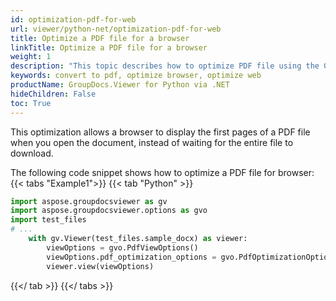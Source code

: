```yaml
---
id: optimization-pdf-for-web
url: viewer/python-net/optimization-pdf-for-web
title: Optimize a PDF file for a browser
linkTitle: Optimize a PDF file for a browser
weight: 1
description: "This topic describes how to optimize PDF file using the GroupDocs.Viewer .NET API  for web browser or to reduce size."
keywords: convert to pdf, optimize browser, optimize web
productName: GroupDocs.Viewer for Python via .NET
hideChildren: False
toc: True
---
```

This optimization allows a browser to display the first pages of a PDF file when you open the document, instead of waiting for the entire file to download.

The following code snippet shows how to optimize a PDF file for browser:
{{< tabs "Example1">}}
{{< tab "Python" >}}
```python
import aspose.groupdocsviewer as gv
import aspose.groupdocsviewer.options as gvo
import test_files
# ...
    with gv.Viewer(test_files.sample_docx) as viewer:
        viewOptions = gvo.PdfViewOptions()
        viewOptions.pdf_optimization_options = gvo.PdfOptimizationOptions(lineriaze = true)
        viewer.view(viewOptions)
```
{{</ tab >}}
{{</ tabs >}}


